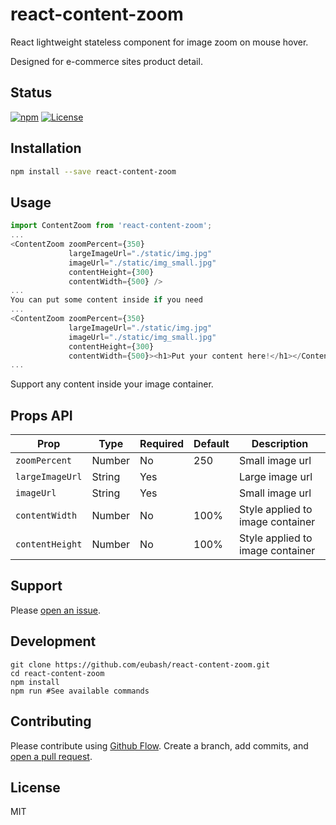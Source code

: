 # react-content-zoom

React lightweight stateless component for image zoom on mouse hover.

Designed for e-commerce sites product detail.

## Status
[![npm](https://img.shields.io/npm/v/react-content-zoom.svg)](https://www.npmjs.com/package/react-content-zoom)
[![License](https://img.shields.io/badge/license-MIT-blue.svg)](https://opensource.org/licenses/MIT)

## Installation

```sh
npm install --save react-content-zoom
```

## Usage

```JavaScript
import ContentZoom from 'react-content-zoom';
...
<ContentZoom zoomPercent={350}
             largeImageUrl="./static/img.jpg"
             imageUrl="./static/img_small.jpg"
             contentHeight={300}
             contentWidth={500} />
...
You can put some content inside if you need
...
<ContentZoom zoomPercent={350}
             largeImageUrl="./static/img.jpg"
             imageUrl="./static/img_small.jpg"
             contentHeight={300}
             contentWidth={500}><h1>Put your content here!</h1></ContentZoom>
...
```
Support any content inside your image container.

## Props API

| Prop                          | Type   | Required | Default | Description                                                |
|-------------------------------|--------|----------|---------|------------------------------------------------------------|
| `zoomPercent`                 | Number |    No    |   250   | Small image url                                            |
| `largeImageUrl`               | String |    Yes   |         | Large image url                                            |
| `imageUrl`                    | String |    Yes   |         | Small image url                                            |
| `contentWidth`                | Number |    No    |   100%  | Style applied to image container                           |
| `contentHeight`               | Number |    No    |   100%  | Style applied to image container                           |

## Support

Please [open an issue](https://github.com/eubash/react-content-zoom/issues).

## Development

```ssh
git clone https://github.com/eubash/react-content-zoom.git
cd react-content-zoom
npm install
npm run #See available commands
```

## Contributing

Please contribute using [Github Flow](https://guides.github.com/introduction/flow/). Create a branch,
add commits, and [open a pull request](https://github.com/eubash/react-content-zoom/compare/).

## License

MIT
